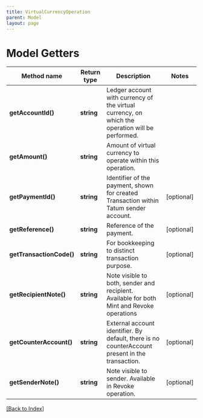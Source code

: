 ```yaml
---
title: VirtualCurrencyOperation
parent: Model
layout: page
---
```


# Model Getters

Method name | Return type | Description | Notes
------------ | ------------- | ------------- | -------------
**getAccountId()** | **string** | Ledger account with currency of the virtual currency, on which the operation will be performed. |
**getAmount()** | **string** | Amount of virtual currency to operate within this operation. |
**getPaymentId()** | **string** | Identifier of the payment, shown for created Transaction within Tatum sender account. | [optional]
**getReference()** | **string** | Reference of the payment. | [optional]
**getTransactionCode()** | **string** | For bookkeeping to distinct transaction purpose. | [optional]
**getRecipientNote()** | **string** | Note visible to both, sender and recipient. Available for both Mint and Revoke operations | [optional]
**getCounterAccount()** | **string** | External account identifier. By default, there is no counterAccount present in the transaction. | [optional]
**getSenderNote()** | **string** | Note visible to sender. Available in Revoke operation. | [optional]

[[Back to Index]](../index.md)
